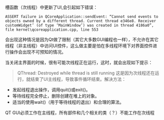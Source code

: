 槽函数（次线程）中更新了UI,会引起如下错误：
```
ASSERT failure in QCoreApplication::sendEvent: “Cannot send events to objects owned by a different thread. Current thread e346e8. Receiver customWidget’ (of type ‘MainWindow’) was created in thread 4186a0”, file kernel\qcoreapplication.cpp, line 553
```
会出现这种情况是因为Qt做了限制（其它大多数GUI编程也一样），不允许在其它线程（非主线程）中访问UI控件，这么做主要是怕在多线程环境下对界面控件进行操作会出现不可预知的情况。


当关闭主界面的时候，很有可能次线程正在运行，这时，就会出现如下提示：
> QThread: Destroyed while thread is still running
这是因为次线程还在运行，就结束了UI主线程，导致事件循环结束。解决方法：
* 发起线程退出操作，调用quit()或exit()。
* 等待线程完全停止，删除创建在堆上的对象。
* 适当的使用wait()（用于等待线程的退出）和合理的算法。


QT GUI必须工作在主线程，所有部件和几个相关的类（？）不能工作在次线程

